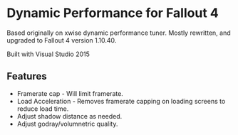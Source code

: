 # Dynamic Performance for Fallout 4
Based originally on xwise dynamic performance tuner.  Mostly rewritten, and upgraded to Fallout 4 version 1.10.40.

Built with Visual Studio 2015

## Features
* Framerate cap - Will limit framerate.
* Load Acceleration - Removes framerate capping on loading screens to reduce load time.
* Adjust shadow distance as needed.
* Adjust godray/volumnetric quality. 

